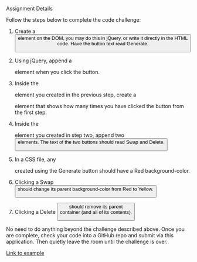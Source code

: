 Assignment Details

Follow the steps below to complete the code challenge:

1. Create a <button> element on the DOM, you may do this in jQuery, or write it directly in the HTML code. Have the button text read Generate.

2. Using jQuery, append a <div> element when you click the button.

3. Inside the <div> element you created in the previous step, create a <p> element that shows how many times you have clicked the button from the first step.

4. Inside the <div> element you created in step two, append two <button> elements. The text of the two buttons should read Swap and Delete.

5. In a CSS file, any <div> created using the Generate button should have a Red background-color.

6. Clicking a Swap <button> should change its parent background-color from Red to Yellow.

7. Clicking a Delete <button> should remove its parent <div> container (and all of its contents).

No need to do anything beyond the challenge described above. Once you are complete, check your code into a GitHub repo and submit via this application. Then quietly leave the room until the challenge is over.

[Link to example](https://media.giphy.com/media/3ohzdZKPnR7PFXbzsQ/giphy.gif)
